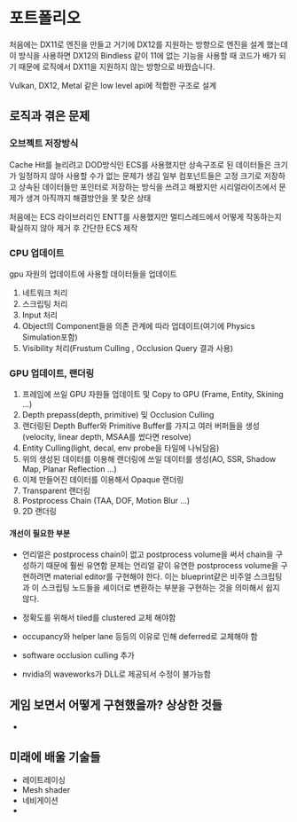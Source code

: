 
# 포트폴리오

처음에는 DX11로 엔진을 만들고 거기에 DX12를 지원하는 방향으로 엔진을 설계 했는데 이 방식을 사용하면 DX12의 Bindless 같이 11에 없는 기능을 사용할 때 코드가 배가 되기 때문에 
로직에서 DX11을 지원하지 않는 방향으로 바꿨습니다.

Vulkan, DX12, Metal 같은 low level api에 적합한 구조로 설계


## 로직과 겪은 문제

### 오브젝트 저장방식

Cache Hit를 늘리려고 DOD방식인 ECS를 사용했지만 상속구조로 된 데이터들은 크기가 일정하지 않아 사용할 수가 없는 문제가 생김
일부 컴포넌트들은 고정 크기로 저장하고 상속된 데이터들만 포인터로 저장하는 방식을 쓰려고 해봤지만 시리얼라이즈에서 문제가 생겨 아직까지 해결방안을 못 찾은 상태

처음에는 ECS 라이브러리인 ENTT를 사용했지만 멀티스레드에서 어떻게 작동하는지 확실하지 않아 제거 후 간단한 ECS 제작


### CPU 업데이트 
gpu 자원의 업데이트에 사용할 데이터들을 업데이트


1. 네트워크 처리
2. 스크립팅 처리
3. Input 처리
4. Object의 Component들을 의존 관계에 따라 업데이트(여기에 Physics Simulation포함)
5. Visibility 처리(Frustum Culling , Occlusion Query 결과 사용)


### GPU 업데이트, 랜더링

1. 프레임에 쓰일 GPU 자원들 업데이트 및 Copy to GPU (Frame, Entity, Skining ...)
2. Depth prepass(depth, primitive) 및 Occlusion Culling
3. 랜더링된 Depth Buffer와 Primitive Buffer를 가지고 여러 버퍼들을 생성(velocity, linear depth, MSAA를 썼다면 resolve)
4. Entity Culling(light, decal, env probe을 타일에 나눠담음)
5. 위의 생성된 데이터를 이용해 랜더링에 쓰일 데이터를 생성(AO, SSR, Shadow Map, Planar Reflection ...)
6. 이제 만들어진 데이터를 이용해서 Opaque 랜더링
7. Transparent 랜더링
8. Postprocess Chain (TAA, DOF, Motion Blur ...)
9. 2D 랜더링

#### 개선이 필요한 부분
- 언리얼은 postprocess chain이 없고 postprocess volume을 써서 chain을 구성하기 때문에 훨씬 유연함
문제는 언리얼 같이 유연한 postprocess volume을 구현하려면 material editor를 구현해야 한다. 이는 blueprint같은 비주얼 스크립팅과 이 스크립팅 노드들을 셰이더로 변환하는 부분을 구현하는 것을 의미해서 쉽지 않다.

- 정확도를 위해서 tiled를 clustered 교체 해야함
- occupancy와 helper lane 등등의 이유로 인해 deferred로 교체해야 함
- software occlusion culling 추가
- nvidia의 waveworks가 DLL로 제공되서 수정이 불가능함


## 게임 보면서 어떻게 구현했을까? 상상한 것들
- 



## 미래에 배울 기술들
- 레이트레이싱
- Mesh shader
- 네비게이션
- 


